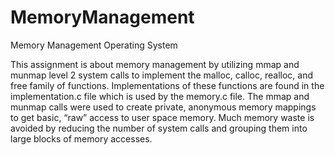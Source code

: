 # MemoryManagement
Memory Management Operating System

This assignment is about memory management by utilizing mmap and munmap level 2 system
calls to implement the malloc, calloc, realloc, and free family of functions.
Implementations of these functions are found in the implementation.c file which is used by the memory.c file. 
The mmap and munmap calls were used to create private, anonymous memory mappings to get basic, 
“raw” access to user space memory. 
Much memory waste is avoided by reducing the number of system calls and grouping them into large blocks of memory accesses.
